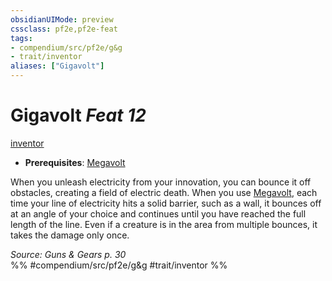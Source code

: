 ```yaml
---
obsidianUIMode: preview
cssclass: pf2e,pf2e-feat
tags:
- compendium/src/pf2e/g&g
- trait/inventor
aliases: ["Gigavolt"]
---
```

# Gigavolt  *Feat 12*  
[inventor](Reference/Rules/Traits/inventor-g-g.md "Inventor Class Trait")  

- **Prerequisites**: [Megavolt](megavolt-g-g.md)

When you unleash electricity from your innovation, you can bounce it off obstacles, creating a field of electric death. When you use [Megavolt](megavolt-g-g.md), each time your line of electricity hits a solid barrier, such as a wall, it bounces off at an angle of your choice and continues until you have reached the full length of the line. Even if a creature is in the area from multiple bounces, it takes the damage only once.

*Source: Guns & Gears p. 30*  
%% #compendium/src/pf2e/g&g #trait/inventor %%
